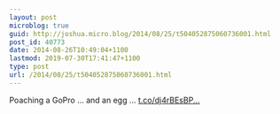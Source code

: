 ```yaml
---
layout: post
microblog: true
guid: http://joshua.micro.blog/2014/08/25/t504052875060736001.html
post_id: 40773
date: 2014-08-26T10:49:04+1100
lastmod: 2019-07-30T17:41:47+1100
type: post
url: /2014/08/25/t504052875060736001.html
---
```

Poaching a GoPro ... and an egg ... [t.co/dj4rBEsBP...](https://t.co/dj4rBEsBP1)
